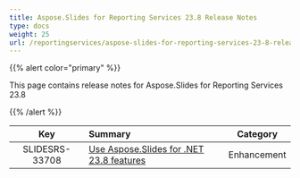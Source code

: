 ```yaml
---
title: Aspose.Slides for Reporting Services 23.8 Release Notes
type: docs
weight: 25
url: /reportingservices/aspose-slides-for-reporting-services-23-8-release-notes/
---
```


{{% alert color="primary" %}} 

This page contains release notes for Aspose.Slides for Reporting Services 23.8

{{% /alert %}} 

|**Key** |**Summary** |**Category** |
| :-: | :- | :-: |
|SLIDESRS-33708|[Use Aspose.Slides for .NET 23.8 features](/slides/net/aspose-slides-for-net-23-8-release-notes/)|Enhancement|


